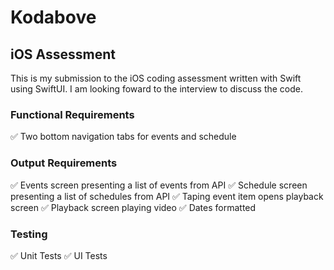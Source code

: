 # Kodabove
## iOS Assessment
This is  my submission to the iOS coding assessment written with Swift using SwiftUI. I am looking foward to the interview to discuss the code.

### Functional Requirements
:white_check_mark: Two bottom navigation tabs for events and schedule

### Output Requirements
:white_check_mark: Events screen presenting a list of events from API
:white_check_mark: Schedule screen presenting a list of schedules from API
:white_check_mark: Taping event item opens playback screen
:white_check_mark: Playback screen playing video
:white_check_mark: Dates formatted

### Testing
:white_check_mark: Unit Tests
:white_check_mark: UI Tests
